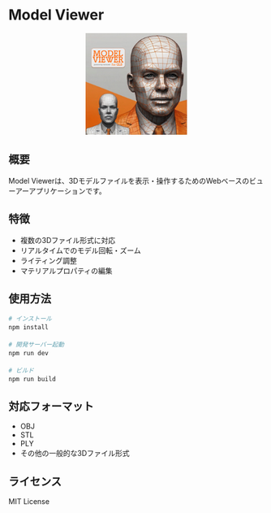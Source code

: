 # Model Viewer

<p align="center">
  <img src="img/modelviewer.png" alt="Model Viewer Logo" width="200"/>
</p>

## 概要

Model Viewerは、3Dモデルファイルを表示・操作するためのWebベースのビューアーアプリケーションです。

## 特徴

- 複数の3Dファイル形式に対応
- リアルタイムでのモデル回転・ズーム
- ライティング調整
- マテリアルプロパティの編集

## 使用方法

```bash
# インストール
npm install

# 開発サーバー起動
npm run dev

# ビルド
npm run build
```

## 対応フォーマット

- OBJ
- STL
- PLY
- その他の一般的な3Dファイル形式

## ライセンス

MIT License